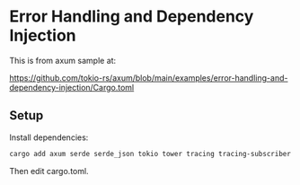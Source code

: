 # Error Handling and Dependency Injection

This is from axum sample at: 

https://github.com/tokio-rs/axum/blob/main/examples/error-handling-and-dependency-injection/Cargo.toml

## Setup

Install dependencies:
```bash
cargo add axum serde serde_json tokio tower tracing tracing-subscriber uuid
```

Then edit cargo.toml.


